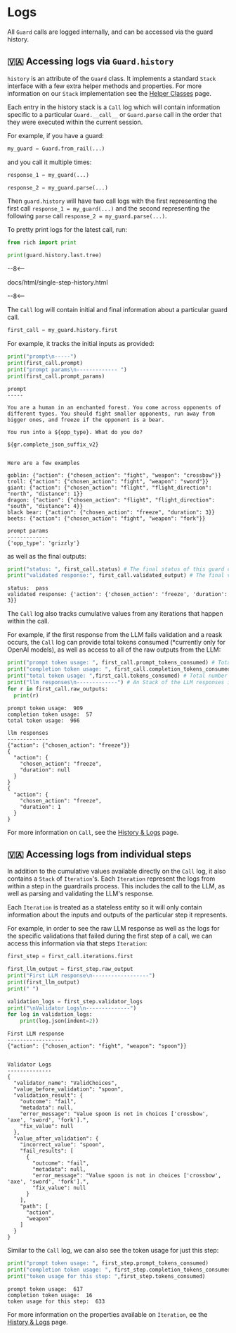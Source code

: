 # Logs

All `Guard` calls are logged internally, and can be accessed via the guard history.

## 🇻🇦 Accessing logs via `Guard.history`

`history` is an attribute of the `Guard` class. It implements a standard `Stack` interface with a few extra helper methods and properties.  For more information on our `Stack` implementation see the [Helper Classes](/api_reference/helper_classes) page.

Each entry in the history stack is a `Call` log which will contain information specific to a particular `Guard.__call__` or `Guard.parse` call in the order that they were executed within the current session.

For example, if you have a guard:

```py
my_guard = Guard.from_rail(...)
```

and you call it multiple times:

```py
response_1 = my_guard(...)

response_2 = my_guard.parse(...)
```

Then `guard.history` will have two call logs with the first representing the first call `response_1 = my_guard(...)` and the second representing the following `parse` call `response_2 = my_guard.parse(...)`.

To pretty print logs for the latest call, run:

```python
from rich import print

print(guard.history.last.tree)
```
--8<--

docs/html/single-step-history.html

--8<--

The `Call` log will contain initial and final information about a particular guard call.

```py
first_call = my_guard.history.first
```

For example, it tracks the initial inputs as provided:
```py
print("prompt\n-----")
print(first_call.prompt)
print("prompt params\n------------- ")
print(first_call.prompt_params)
```
```log
prompt
-----

You are a human in an enchanted forest. You come across opponents of different types. You should fight smaller opponents, run away from bigger ones, and freeze if the opponent is a bear.

You run into a ${opp_type}. What do you do?

${gr.complete_json_suffix_v2}


Here are a few examples

goblin: {"action": {"chosen_action": "fight", "weapon": "crossbow"}}
troll: {"action": {"chosen_action": "fight", "weapon": "sword"}}
giant: {"action": {"chosen_action": "flight", "flight_direction": "north", "distance": 1}}
dragon: {"action": {"chosen_action": "flight", "flight_direction": "south", "distance": 4}}
black bear: {"action": {"chosen_action": "freeze", "duration": 3}}
beets: {"action": {"chosen_action": "fight", "weapon": "fork"}}

prompt params
------------- 
{'opp_type': 'grizzly'}
```

as well as the final outputs:
```py
print("status: ", first_call.status) # The final status of this guard call
print("validated response:", first_call.validated_output) # The final valid output of this guard call
```
```log
status:  pass
validated response: {'action': {'chosen_action': 'freeze', 'duration': 3}}
```


The `Call` log also tracks cumulative values from any iterations that happen within the call.

For example, if the first response from the LLM fails validation and a reask occurs, the `Call` log can provide total tokens consumed (*currently only for OpenAI models), as well as access to all of the raw outputs from the LLM:
```py
print("prompt token usage: ", first_call.prompt_tokens_consumed) # Total number of prompt tokens consumed across iterations within this call
print("completion token usage: ", first_call.completion_tokens_consumed) # Total number of completion tokens consumed across iterations within this call
print("total token usage: ",first_call.tokens_consumed) # Total number of tokens consumed; equal to the sum of the two values above
print("llm responses\n-------------") # An Stack of the LLM responses in order that they were received
for r in first_call.raw_outputs:
  print(r)
```
```log
prompt token usage:  909
completion token usage:  57
total token usage:  966

llm responses
-------------
{"action": {"chosen_action": "freeze"}}
{
  "action": {
    "chosen_action": "freeze",
    "duration": null
  }
}
{
  "action": {
    "chosen_action": "freeze",
    "duration": 1
  }
}
```

For more information on `Call`, see the [History & Logs](/api_reference/history_and_logs/#guardrails.classes.history.Call) page.

## 🇻🇦 Accessing logs from individual steps
In addition to the cumulative values available directly on the `Call` log, it also contains a `Stack` of `Iteration`'s.  Each `Iteration` represent the logs from within a step in the guardrails process.  This includes the call to the LLM, as well as parsing and validating the LLM's response.

Each `Iteration` is treated as a stateless entity so it will only contain information about the inputs and outputs of the particular step it represents.

For example, in order to see the raw LLM response as well as the logs for the specific validations that failed during the first step of a call, we can access this information via that steps `Iteration`:

```py
first_step = first_call.iterations.first

first_llm_output = first_step.raw_output
print("First LLM response\n------------------")
print(first_llm_output)
print(" ")

validation_logs = first_step.validator_logs
print("\nValidator Logs\n--------------")
for log in validation_logs:
    print(log.json(indent=2))
```
```log
First LLM response
------------------
{"action": {"chosen_action": "fight", "weapon": "spoon"}}
 

Validator Logs
--------------
{
  "validator_name": "ValidChoices",
  "value_before_validation": "spoon",
  "validation_result": {
    "outcome": "fail",
    "metadata": null,
    "error_message": "Value spoon is not in choices ['crossbow', 'axe', 'sword', 'fork'].",
    "fix_value": null
  },
  "value_after_validation": {
    "incorrect_value": "spoon",
    "fail_results": [
      {
        "outcome": "fail",
        "metadata": null,
        "error_message": "Value spoon is not in choices ['crossbow', 'axe', 'sword', 'fork'].",
        "fix_value": null
      }
    ],
    "path": [
      "action",
      "weapon"
    ]
  }
}
```

Similar to the `Call` log, we can also see the token usage for just this step:
```py
print("prompt token usage: ", first_step.prompt_tokens_consumed)
print("completion token usage: ", first_step.completion_tokens_consumed)
print("token usage for this step: ",first_step.tokens_consumed)
```
```log
prompt token usage:  617
completion token usage:  16
token usage for this step:  633
```

For more information on the properties available on `Iteration`, ee the [History & Logs](/api_reference/history_and_logs/#guardrails.classes.history.Iteration) page.